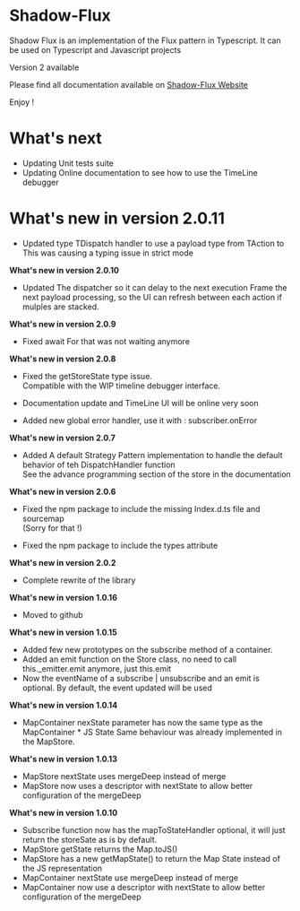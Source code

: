 Shadow-Flux
===

Shadow Flux is an implementation of the Flux pattern in Typescript. It can be used on Typescript and Javascript projects

Version 2 available

Please find all documentation available on [Shadow-Flux Website](https://fskorzec.github.io/shadowjs/)

Enjoy !

**What's next**
===
* Updating Unit tests suite
* Updating Online documentation to see how to use the TimeLine debugger

**What's new in version 2.0.11**
===
* Updated type TDispatch handler to use a payload type from TAction to <T extends TActions>
This was causing a typing issue in strict mode

**What's new in version 2.0.10**
* Updated The dispatcher so it can delay to the next execution Frame the next payload processing,
so the UI can refresh between each action if mulples are stacked.

**What's new in version 2.0.9**
* Fixed await For that was not waiting anymore

**What's new in version 2.0.8**
* Fixed the getStoreState type issue.
<br />Compatible with the WIP timeline debugger interface.

* Documentation update and TimeLine UI will be online very soon

* Added new global error handler, use it with : subscriber.onError

**What's new in version 2.0.7**
* Added A default Strategy Pattern implementation to handle the default behavior of teh DispatchHandler function
<br />See the advance programming section of the store in the documentation

**What's new in version 2.0.6**
* Fixed the npm package to include the missing Index.d.ts file and sourcemap
<br/>(Sorry for that !)

* Fixed the npm package to include the types attribute

**What's new in version 2.0.2**
* Complete rewrite of the library

**What's new in version 1.0.16**
* Moved to github

**What's new in version 1.0.15**
* Added few new prototypes on the subscribe method of a container.
* Added an emit function on the Store class, no need to call this._emitter.emit anymore, just this.emit
* Now the eventName of a subscribe | unsubscribe and an emit is optional. By default, the event updated will be used

**What's new in version 1.0.14**
* MapContainer nexState parameter has now the same type as the MapContainer * JS State Same behaviour was already implemented in the MapStore.

**What's new in version 1.0.13**
* MapStore nextState uses mergeDeep instead of merge
* MapStore now uses a descriptor with nextState to allow better configuration of the mergeDeep

**What's new in version 1.0.10**
* Subscribe function now has the mapToStateHandler optional, it will just return the storeSate as is by default.
* MapStore getState returns the Map.toJS()
* MapStore has a new getMapState() to return the Map State instead of the JS representation
* MapContainer nextState use mergeDeep instead of merge
* MapContainer now use a descriptor with nextState to allow better configuration of the mergeDeep
